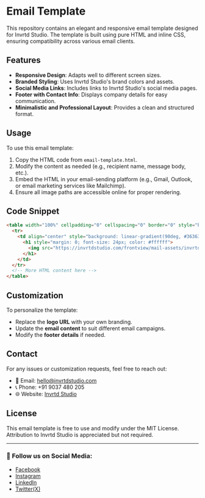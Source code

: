 # Email Template

This repository contains an elegant and responsive email template designed for Invrtd Studio. The template is built using pure HTML and inline CSS, ensuring compatibility across various email clients.

## Features
- **Responsive Design**: Adapts well to different screen sizes.
- **Branded Styling**: Uses Invrtd Studio's brand colors and assets.
- **Social Media Links**: Includes links to Invrtd Studio's social media pages.
- **Footer with Contact Info**: Displays company details for easy communication.
- **Minimalistic and Professional Layout**: Provides a clean and structured format.

## Usage
To use this email template:
1. Copy the HTML code from `email-template.html`.
2. Modify the content as needed (e.g., recipient name, message body, etc.).
3. Embed the HTML in your email-sending platform (e.g., Gmail, Outlook, or email marketing services like Mailchimp).
4. Ensure all image paths are accessible online for proper rendering.

## Code Snippet
```html
<table width="100%" cellpadding="0" cellspacing="0" border="0" style="background-color: #f9f9f9; font-family: Arial, sans-serif; margin: 0; padding: 0;">
  <tr>
    <td align="center" style="background: linear-gradient(90deg, #363636, #000000); padding: 15px;">
      <h1 style="margin: 0; font-size: 24px; color: #ffffff">
        <img src="https://invrtdstudio.com/frontview/mail-assets/invrtd-logo.png" style="height: 60px" alt="Invrtd Studio" />
      </h1>
    </td>
  </tr>
  <!-- More HTML content here -->
</table>
```

## Customization
To personalize the template:
- Replace the **logo URL** with your own branding.
- Update the **email content** to suit different email campaigns.
- Modify the **footer details** if needed.

## Contact
For any issues or customization requests, feel free to reach out:
- 📧 Email: [hello@invrtdstudio.com](mailto:hello@invrtdstudio.com)
- 📞 Phone: +91 9037 480 205
- 🌐 Website: [Invrtd Studio](https://invrtdstudio.com)

## License
This email template is free to use and modify under the MIT License. Attribution to Invrtd Studio is appreciated but not required.

---

### 📌 Follow us on Social Media:
- [Facebook](https://www.facebook.com/invrtdstudios/)
- [Instagram](https://www.instagram.com/invrtdstudio/)
- [LinkedIn](https://linkedin.com/)
- [Twitter(X)](https://x.com/)

